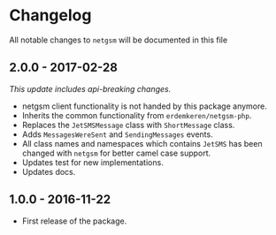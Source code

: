 # Changelog

All notable changes to `netgsm` will be documented in this file

## 2.0.0 - 2017-02-28

_This update includes api-breaking changes._

- netgsm client functionality is not handed by this package anymore.
- Inherits the common functionality from `erdemkeren/netgsm-php`.
- Replaces the `JetSMSMessage` class with `ShortMessage` class.
- Adds `MessagesWereSent` and `SendingMessages` events.
- All class names and namespaces which contains `JetSMS` has been changed with `netgsm` for better camel case support.
- Updates test for new implementations.
- Updates docs.

## 1.0.0 - 2016-11-22
- First release of the package.
